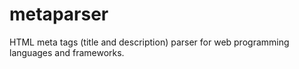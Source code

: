 # metaparser
HTML meta tags (title and description) parser for web programming languages and frameworks.
